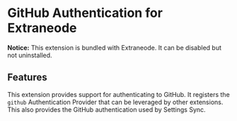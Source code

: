 # GitHub Authentication for Extraneode

**Notice:** This extension is bundled with Extraneode. It can be disabled but not uninstalled.

## Features

This extension provides support for authenticating to GitHub. It registers the `github` Authentication Provider that can be leveraged by other extensions. This also provides the GitHub authentication used by Settings Sync.
